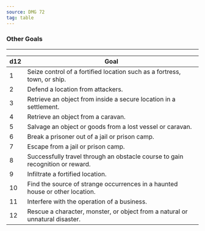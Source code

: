 ```yaml
---
source: DMG 72
tag: table
---
```


### Other Goals
---
|d12|Goal|
|----|------------|
|1|Seize control of a fortified location such as a fortress, town, or ship.|
|2|Defend a location from attackers.|
|3|Retrieve an object from inside a secure location in a settlement.|
|4|Retrieve an object from a caravan.|
|5|Salvage an object or goods from a lost vessel or caravan.|
|6|Break a prisoner out of a jail or prison camp.|
|7|Escape from a jail or prison camp.|
|8|Successfully travel through an obstacle course to gain recognition or reward.|
|9|Infiltrate a fortified location.|
|10|Find the source of strange occurrences in a haunted house or other location.|
|11|Interfere with the operation of a business.|
|12|Rescue a character, monster, or object from a natural or unnatural disaster.|
